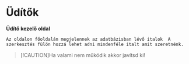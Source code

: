# Üdítők

**Üdítő kezelő oldal**

```Az oldalon főoldalán megjelennek az adatbázisban lévő italok  A szerkesztés fülön hozzá lehet adni mindenféle italt amit szeretnénk.```

> [!CAUTION]Ha valami nem működik akkor javítsd ki!

